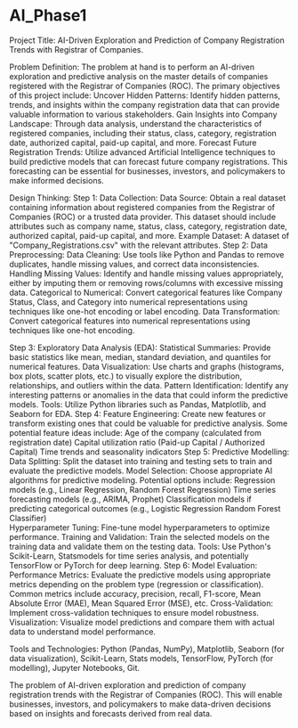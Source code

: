 # AI_Phase1
Project Title: AI-Driven Exploration and Prediction of Company Registration Trends with Registrar of Companies.

Problem Definition:
The problem at hand is to perform an AI-driven exploration and predictive analysis on the master details of companies registered with the Registrar of Companies (ROC). The primary objectives of this project include:
Uncover Hidden Patterns: Identify hidden patterns, trends, and insights within the company registration data that can provide valuable information to various stakeholders.
Gain Insights into Company Landscape: Through data analysis, understand the characteristics of registered companies, including their status, class, category, registration date, authorized capital, paid-up capital, and more.
Forecast Future Registration Trends: Utilize advanced Artificial Intelligence techniques to build predictive models that can forecast future company registrations. This forecasting can be essential for businesses, investors, and policymakers to make informed decisions.


Design Thinking:
Step 1: Data Collection:
Data Source: Obtain a real dataset containing information about registered companies from the Registrar of Companies (ROC) or a trusted data provider. This dataset should include attributes such as company name, status, class, category, registration date, authorized capital, paid-up capital, and more.
Example Dataset: A dataset of "Company_Registrations.csv" with the relevant attributes.
Step 2: Data Preprocessing:
Data Cleaning: Use tools like Python and Pandas to remove duplicates, handle missing values, and correct data inconsistencies.
Handling Missing Values: Identify and handle missing values appropriately, either by imputing them or removing rows/columns with excessive missing data.
Categorical to Numerical: Convert categorical features like Company Status, Class, and Category into numerical representations using techniques like one-hot encoding or label encoding.
Data Transformation: Convert categorical features into numerical representations using techniques like one-hot encoding.


Step 3: Exploratory Data Analysis (EDA):
Statistical Summaries: Provide basic statistics like mean, median, standard deviation, and quantiles for numerical features.
Data Visualization: Use charts and graphs (histograms, box plots, scatter plots, etc.) to visually explore the distribution, relationships, and outliers within the data.
Pattern Identification: Identify any interesting patterns or anomalies in the data that could inform the predictive models. 
Tools: Utilize Python libraries such as Pandas, Matplotlib, and Seaborn for EDA.
Step 4: Feature Engineering:
Create new features or transform existing ones that could be valuable for predictive analysis. Some potential feature ideas include:
Age of the company (calculated from registration date)
Capital utilization ratio (Paid-up Capital / Authorized Capital)
Time trends and seasonality indicators
Step 5: Predictive Modelling:
Data Splitting: Split the dataset into training and testing sets to train and evaluate the predictive models.
Model Selection: Choose appropriate AI algorithms for predictive modeling. Potential options include:
Regression models (e.g., Linear Regression, Random Forest Regression)
Time series forecasting models (e.g., ARIMA, Prophet)
Classification models if predicting categorical outcomes (e.g., Logistic 
                              Regression Random Forest Classifier)         
Hyperparameter Tuning: Fine-tune model hyperparameters to optimize performance.
Training and Validation: Train the selected models on the training data and validate them on the testing data.
           Tools: Use Python's Scikit-Learn, Statsmodels for time series analysis, and potentially            
            TensorFlow or PyTorch for deep learning.
Step 6: Model Evaluation:
Performance Metrics: Evaluate the predictive models using appropriate metrics depending on the problem type (regression or classification). Common metrics include accuracy, precision, recall, F1-score, Mean Absolute Error (MAE), Mean Squared Error (MSE), etc.
Cross-Validation: Implement cross-validation techniques to ensure model robustness.
Visualization: Visualize model predictions and compare them with actual data to understand model performance.

Tools and Technologies:
Python (Pandas, NumPy), Matplotlib, Seaborn (for data visualization), Scikit-Learn, Stats models, TensorFlow, PyTorch (for modelling), Jupyter Notebooks, Git. 

The problem of AI-driven exploration and prediction of company registration trends with the Registrar of Companies (ROC). This will enable businesses, investors, and policymakers to make data-driven decisions based on insights and forecasts derived from real data.
